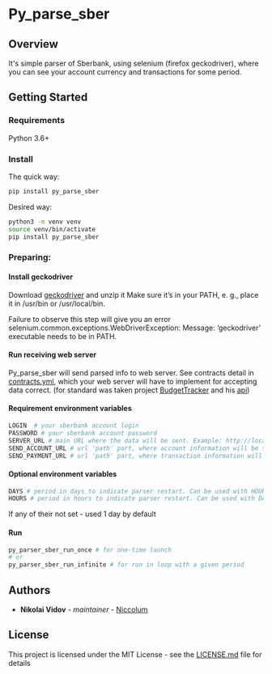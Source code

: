 # Py_parse_sber

## Overview

It's simple parser of Sberbank, using selenium (firefox geckodriver), where you can see your account currency
and transactions for some period.

## Getting Started
### Requirements

Python 3.6+

### Install

The quick way:
```bash
pip install py_parse_sber
```

Desired way:
```bash
python3 -m venv venv
source venv/bin/activate
pip install py_parse_sber
```

### Preparing:

#### Install geckodriver

Download [geckodriver](https://github.com/mozilla/geckodriver/releases) and unzip it
Make sure it’s in your PATH, e. g., place it in /usr/bin or /usr/local/bin.

Failure to observe this step will give you an error selenium.common.exceptions.WebDriverException: 
Message: ‘geckodriver’ executable needs to be in PATH.

#### Run receiving web server

Py_parse_sber will send parsed info to web server.
See contracts detail in [contracts.yml](https://github.com/Niccolum/py_parse_sber/blob/master/contracts.yml),
which your web server will have to implement for accepting data correct. 
(for standard was taken project [BudgetTracker](https://github.com/DiverOfDark/BudgetTracker) and his 
[api](https://github.com/DiverOfDark/BudgetTracker#%D0%B8%D1%81%D1%82%D0%BE%D1%87%D0%BD%D0%B8%D0%BA%D0%B8-%D0%B4%D0%B0%D0%BD%D0%BD%D1%8B%D1%85))

#### Requirement environment variables

```bash
LOGIN  # your sberbank account login
PASSWORD # your sberbank account password
SERVER_URL # main URL where the data will be sent. Example: http://localhost:8080
SEND_ACCOUNT_URL # url 'path' part, where account information will be sent. Example: /send_account
SEND_PAYMENT_URL # url 'path' part, where transaction information will be sent. Example: /send_payment
```

#### Optional environment variables
```bash
DAYS # period in days to indicate parser restart. Can be used with HOURS.
HOURS # period in hours to indicate parser restart. Can be used with DAYS.
```
If any of their not set - used 1 day by default

#### Run
```bash
py_parser_sber_run_once # for one-time launch
# or
py_parser_sber_run_infinite # for run in loop with a given period
```

## Authors

*   **Nikolai Vidov** - *maintainer* - [Niccolum](https://github.com/Niccolum)

## License

This project is licensed under the MIT License - see the [LICENSE.md](https://github.com/Niccolum/py_parse_sber/blob/master/LICENSE.md) file for details
